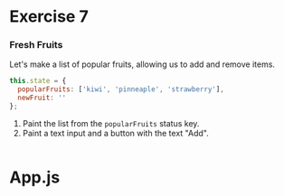 # Exercise 7

### Fresh Fruits
Let's make a list of popular fruits, allowing us to add and remove items.
```javascript
this.state = {
  popularFruits: ['kiwi', 'pinneaple', 'strawberry'],
  newFruit: ''
};
```
1. Paint the list from the `popularFruits` status key.
2. Paint a text input and a button with the text "Add".

![]()

# App.js 
```javascript

```

